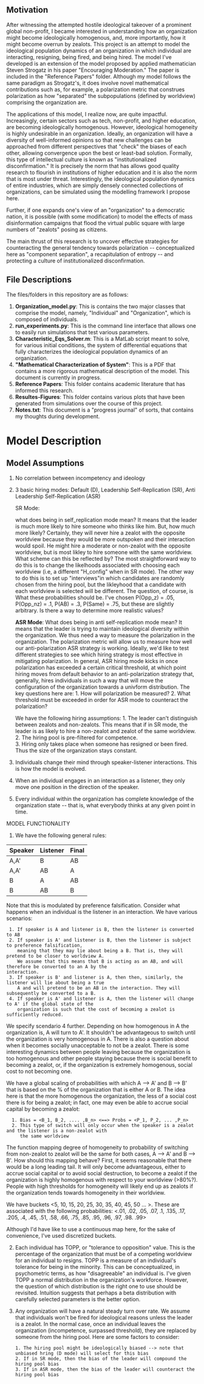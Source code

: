 <h2>Motivation</h2> 

After witnessing the attempted hostile ideological takeover of a prominent global non-profit, 
I became interested in understanding how an organization might become ideologically homogenous,
and, more importantly, how it might become overrun by zealots. This project is an attempt to model 
the ideological population dynamics of an organization in which individual are interacting, 
resigning, being fired, and being hired. The model I've developed is an extension of the model proposed
by applied mathematician Steven Strogatz in his paper "Encouraging Moderation." The paper is included in
the "Reference Papers" folder. Although my model follows the same paradigm as Strogatz's, it does involve
novel mathematical contributions such as, for example, a polarization metric that construes polarization 
as how "separated" the subpopulations (defined by worldview) comprising the organization are. 

The applications of this model, I realize now, are quite impactful. Increasingly, certain sectors such as 
tech, non-profit, and higher education, are becoming ideologically homogenous. However, ideological 
homogeneity is highly undesirable in an organization. Ideally, an organization will have a diversity of 
well-informed opinions so that new challenges can be approached from different perspectives that "check"
the biases of each other, allowing convergence upon the best or least-bad solution. Formally, this type 
of intellectual culture is known as "institutionalized disconfirmation." It is precisely the norm that 
has allows good quality research to flourish in institutions of higher education and it is also the norm
that is most under threat. Interestingly, the ideological population dynamics of entire industries, which are 
simply densely connected collections of organizations, can be simulated using the modelling framework I propose here. 

Further, if one expands one's view of an "organization" to a democratic nation, it is possible (with some modification)
to model the effects of mass disinformation campaigns that flood the virtual public square with large numbers of 
"zealots" posing as citizens. 

The main thrust of this research is to uncover effective strategies for counteracting the general tendency towards 
polarization -- conceptualized here as "component separation", a recapitulation of entropy -- and protecting a culture of 
institutionalized disconfirmation. 

<h2>File Descriptions</h2>

The files/folders in this repository are as follows: 

1. **Organization_model.py**: This is contains the two major classes that comprise the model, namely, "Individual" and
   "Organization", which is composed of individuals. 
2. **run_experiments.py**: This is the command line interface that allows one to easily run simulations that test various
   parameters. 
3. **Characteristic_Eqs_Solver.m**: This is a MatLab script meant to solve, for various initial conditions, the system of 
   differential equations that fully characterizes the ideological population dynamics of an organization. 
4. **"Mathematical Characterization of System"**: This is a PDF that contains a more rigorous mathematical description of the
   model. This document is currently in progress. 
5. **Reference Papers**: This folder contains academic literature that has informed this research. 
6. **Resultes-Figures**: This folder contains various plots that have been generated from simulations over the course of this project. 
7. **Notes.txt**: This document is a "progress journal" of sorts, that contains my thoughts during development. 

<h1> Model Description </h1>   

<h2> Model Assumptions </h2>  

1. No correlation between incompetency and ideology 
2. 3 basic hiring modes: Default (D), Leadership Self-Replication (SR), Anti Leadership Self-Replication (ASR)
   
   SR Mode:  

   what does being in self_replication mode mean? It means that the leader is much more likely to hire someone 
   who thinks like him. But, how much more likely? Certainly, they will never hire a zealot with the opposite 
   worldview because they would be more outspoken and their interaction would spoil. He might hire a moderate
   or non-zealot with the opposite worldview, but is most likley to hire someone with the same worldview. What 
   scheme can this be reflected by? The most straightforward way to do this is to change the likelhoods associated 
   with choosing each worldview (i.e, a different "H_config" when in SR mode). The other way to do this is to set up 
   "interviews"in which candidates are randomly chosen from the hiring pool, but the likleyhood that a candidate with
   each worldview is selected will be different. The question, of course, is What these probabilities should be. 
   I've chosen P(Opp_z) = .05, P(Opp_nz) = .1, P(AB) = .3, P(Same) = .75, but these are slightly arbitrary. Is there
   a way to determine more realistic values? 

   **ASR Mode**: What does being in anti self-replication mode mean? It means that the leader is trying to maintain 
   ideological diversity within the organization. We thus need a way to measure the polarization in the organization. 
   The polarization metric will allow us to measure how well our anti-polarization ASR strategy is working. Ideally, 
   we'd like to test different strategies to see which hiring strategy is most effective in mitigating polarization.
   In general, ASR hiring mode kicks in once polarization has exceeded a certain critical threshold, at which point 
   hiring moves from default behavior to an anti-polarization strategy that, generally, hires individuals in such a 
   way that will move the configuration of the organization towards a univform distribution. The key questions here are: 
        1. How will polarization be measured?
        2. What threshold must be exceeded in order for ASR mode to counteract the polarization?  
   
   We have the following hiring assumptions: 
        1. The leader can't distinguish between zealots and non-zealots. This means that if in SR mode, the leader is
           as likely to hire a non-zealot and zealot of the same worldview. 
        2. The hiring pool is pre-filtered for competence.  
        3. Hiring only takes place when someone has resigned or been fired. Thus the size of the organization stays constant.
 
3. Individuals change their mind through speaker-listener interactions. This is how the model is evolved.        
4. When an individual engages in an interaction as a listener, they only move one position in the direction 
   of the speaker. 
5. Every individual within the organization has complete knowledge of the organization state -- that is, 
   what everybody thinks at any given point in time.  

MODEL FUNCTIONALITY  

1. We have the following general rules:

  |Speaker|Listener|Final|
  |-------|--------|-----|
  |  A,A' |  B     |  AB |
  |  A,A' |  AB    |  A  |
  |  B    |  A     |  AB |
  |  B    |  AB    |  B  |

  Note that this is modulated by preference falsification. Consider what happens when an individual is the 
  listener in an interaction. We have various scenarios:

     1. If speaker is A and listener is B, then the listener is converted to AB 
     2. If speaker is A' and listener is B, then the listener is subject to preference falsification, 
        meaning that they may lie about being a B. That is, they will pretend to be closer to worldview A. 
        We assume that this means that B is acting as an AB, and will therefore be converted to an A by the
	interaction. 
     3. If speaker is B' and listener is A, then then, similarly, the listener will lie about being a true 
        A and will pretend to be an AB in the interaction. They will subsequently be converted to a B.
     4. If speaker is A' and listener is A, then the listener will change to A' if the global state of the 
        organization is such that the cost of becoming a zealot is sufficiently reduced. 

  We specify scendario 4 further. Depending on how homogenous in A the organization is, A will turn to A'. 
  It shouldn't be advantageous to switch until the organization is very homogenous in A. There is also a 
  question about when it becomes socially unacceptable to not be a zealot. There is some interesting dynamics 
  between people leaving because the organization is too homogenous and other people staying because there is 
  social benefit to becoming a zealot, or, if the organization is extremely homogenous, social cost to not becoming 
  one.

  We have a global scaling of probabilities with which A --> A' and B --> B' that is based on the % of the 
  organization that is either A or B. The idea here is that the more homogenous the organization, the less 
  of a social cost there is for being a zealot; in fact, one may even be able to accrue social capital by 
  becoming a zealot:
 
      1. Bias = <B_1, B_2, .... ,B_n> <==> Probs = <P_1, P_2, ... ,P_n>
      2. This type of switch will only occur when the speaker is a zealot and the listener is a non-zealot with 
         the same worldview 

  The function mapping degree of homogeneity to probability of switching from non-zealot to zealot will
  be the same for both cases, A --> A' and B --> B'. How should this mapping behave? First, 
  it seems reasonable that there would be a long leading tail. It will only become advantageous, either 
  to accrue social capital or to avoid social destruction, to become a zealot if the organization is highly
  homogenous with respect to your worldview (>80%?). People with high thresholds for homogeneity will likely 
  end up as zealots if the organization tends towards homogeneity in their worldview. 

  We have buckets <5, 10, 15, 20, 25, 30, 35, 40, 45, 50 ... >. These are associated with the following
  probabilities: <.01, .02, .05, .07, .1, .135, .17, .205, .4, .45, .51, .58, .66, .75, .85, .95, .96, .97, 
  .98. .99>

  Although I'd have like to use a continuous map here, for the sake of convenience, I've used discretized
  buckets.  

2.  Each individual has TOPP, or "tolerance to opposition" value. This is the percentage of the organization that must
    be of a competing worldview for an individual to resigns. TOPP is a measure of an individual's tolerance for being in the 
    minority. This can be conceptualized, in psychometric terms, as how "disagreeable" an individual is. I've given TOPP
    a normal distribution in the organization's workforce. However, the question of which distribution is the right one to 
    use should be revisited. Intuition suggests that perhaps a beta distribution with carefully selected parameters is the 
    better option. 

3.  Any organization will have a natural steady turn over rate. We assume that individuals won't be fired for 
    ideological reasons unless the leader is a zealot. In the normal case, once an individual leaves the organization
    (incompetence, surpassed threshold), they are replaced by someone from the hiring pool. Here are some factors to 
    consider: 

        1. The hiring pool might be ideologically biased --> note that unbiased hring (D mode) will select for this bias 
        2. If in SR mode, then the bias of the leader will compound the hiring pool bias 
        3. If in ASR mode, then the bias of the leader will counteract the hiring pool bias 

